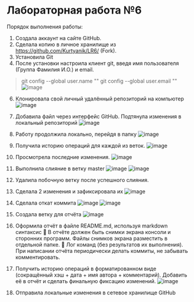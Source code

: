 # Лабораторная работа №6

Порядок выполнения работы:
1. Создала аккаунт на сайте GitHub.
2. Сделала копию в личное хранилище из https://github.com/Kurtyanik/LR6/ (Fork).
3. Установила Git 
4. После установки настроила клиент git, введя имя пользователя (Группа
Фамилия И.О.) и email.
> git config --global user.name ""
> git config --global user.email ""
![image](https://github.com/user-attachments/assets/9e6ca3e8-1fa9-4d17-9c82-1ab3c29dc460)
6. Клонировала свой личный удалённый репозиторий на компьютер
   ![image](https://github.com/user-attachments/assets/fe4e37d7-a331-4713-bb55-a3f2d152eedd)

7. Добавила файл через интерфейс GitHub. Подтянула изменения в
локальный репозиторий
![image](https://github.com/user-attachments/assets/cb0dc524-a786-48dc-801e-1d57891e4333)

8. Работу продолжила локально, перейдя в папку
![image](https://github.com/user-attachments/assets/9b994604-0714-43a5-81a0-3609c46adb7c)


9. Получила историю операций для каждой из веток.
![image](https://github.com/user-attachments/assets/e73f2105-e322-466d-b365-bb3ec998d343)



10. Просмотрела последние изменения.
![image](https://github.com/user-attachments/assets/1fd70fab-feed-4e1e-bbea-2d740f42a90b)


11. Выполнила слияние в ветку master
![image](https://github.com/user-attachments/assets/725ea5a0-a26d-4a08-95bd-59ecc2556e5e)
![image](https://github.com/user-attachments/assets/2667083b-8f6a-4c96-9440-131b0d89c2b4)


16. Удалила побочную ветку после успешного слияния.
17. Сделала 2 изменения и зафиксировала их
![image](https://github.com/user-attachments/assets/7e763df9-3726-4312-9ac5-5bcae25fea54)

18. Сделала откат коммита
![image](https://github.com/user-attachments/assets/b6a50314-d7a5-49a6-9fc4-750d3c0528e5)
![image](https://github.com/user-attachments/assets/0650de29-fa80-4ab1-ba2b-b8d26955f2d6)

19. Создала ветку для отчёта
![image](https://github.com/user-attachments/assets/25b3d3a0-6bc1-4ea1-a6ab-0e08610a5beb)

20. Оформила отчёт в файле README.md, используя markdown синтаксис
 В отчёте должен быть снимки экрана консоли и сторонних программ.
Файлы снимков экрана разместить в отдельной папке.
 Лог команд (без результатов их выполнения).
При написании отчёта периодически делать коммиты, не забывать
комментировать.
21. Получить историю операций в форматированном виде (сокращённый
хэш + дата + имя автора + комментарий). Добавить её в отчёт и сделать
финальную фиксацию изменений.
![image](https://github.com/user-attachments/assets/97c3eea9-6cf1-4044-8d6a-edfd6edcc574)

22. Отправила локальные изменения в сетевое хранилище GitHub 
